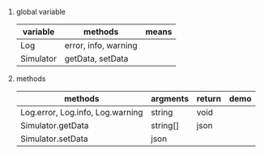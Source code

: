 
1. global variable

   variable | methods | means
   -|-|-
   Log | error, info, warning | 
   Simulator | getData, setData | 

2. methods 
   
   methods | argments | return | demo
   -|-|-|-
   Log.error, Log.info, Log.warning | string | void | 
   Simulator.getData | string[] | json | 
   Simulator.setData | json | 
